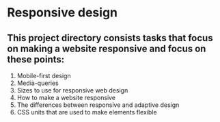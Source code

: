 # Responsive design
## This project directory consists tasks that focus on making a website responsive and focus on these points:
1. Mobile-first design
2. Media-queries
3. Sizes to use for responsive web design
4. How to make a website responsive
5. The differences between responsive and adaptive design
6. CSS units that are used to make elements flexible